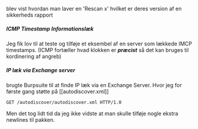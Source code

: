 blev vist hvordan man laver en 'Rescan x' hvilket er deres version af en sikkerheds rapport

#####  ICMP Timestamp Informationslæk 
Jeg fik lov til at teste og tilføje et eksembel af en server som lækkede IMCP timestamps. (ICMP fortæller hvad klokken er ***præcist*** så det kan bruges til kordinering af angreb)


##### IP læk via Exchange server 
brugte Burpsuite til at finde IP læk via en Exchange Server. Hvor jeg for første gang støtte på [[autodiscover.xml]]
```
GET /autodiscover/autodiscover.xml HTTP/1.0
```
Men det tog lidt tid da jeg ikke vidste at man skulle tilføje nogle ekstra newlines til pakken.
